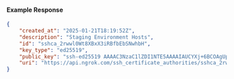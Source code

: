 <!-- Code generated for API Clients. DO NOT EDIT. -->

#### Example Response

```json
{
	"created_at": "2025-01-21T18:19:52Z",
	"description": "Staging Environment Hosts",
	"id": "sshca_2rwwl0Wt8XBxX3iRBfbEbSNwhbH",
	"key_type": "ed25519",
	"public_key": "ssh-ed25519 AAAAC3NzaC1lZDI1NTE5AAAAIAUCYXj+6BCOAgUpiA9V925G4N7rjWygz/vvFr7784IB",
	"uri": "https://api.ngrok.com/ssh_certificate_authorities/sshca_2rwwl0Wt8XBxX3iRBfbEbSNwhbH"
}
```
